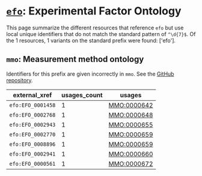 # [`efo`](https://bioregistry.io/efo): Experimental Factor Ontology

This page summarize the different resources that reference `efo`
but use local unique identifiers that do not match the standard pattern of
`^\d{7}$`. Of the 1 resources,
1 variants on the standard prefix were found: ['efo'].

## `mmo`: Measurement method ontology

Identifiers for this prefix are given incorrectly in `mmo`. See the [GitHub repository](https://github.com/rat-genome-database/MMO-Measurement-Method-Ontology).

| external_xref     |   usages_count | usages                                                    |
|-------------------|----------------|-----------------------------------------------------------|
| `efo:EFO_0001458` |              1 | [MMO:0000642](http://purl.obolibrary.org/obo/MMO_0000642) |
| `efo:EFO_0002768` |              1 | [MMO:0000648](http://purl.obolibrary.org/obo/MMO_0000648) |
| `efo:EFO_0002943` |              1 | [MMO:0000655](http://purl.obolibrary.org/obo/MMO_0000655) |
| `efo:EFO_0002770` |              1 | [MMO:0000659](http://purl.obolibrary.org/obo/MMO_0000659) |
| `efo:EFO_0008896` |              1 | [MMO:0000659](http://purl.obolibrary.org/obo/MMO_0000659) |
| `efo:EFO_0002941` |              1 | [MMO:0000660](http://purl.obolibrary.org/obo/MMO_0000660) |
| `efo:EFO_0000561` |              1 | [MMO:0000672](http://purl.obolibrary.org/obo/MMO_0000672) |

